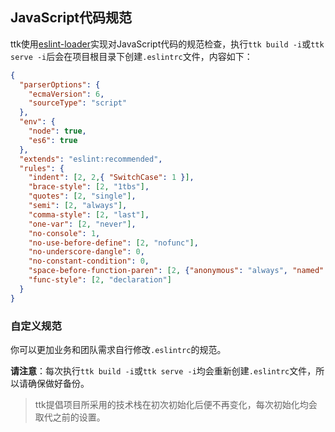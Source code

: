 ## JavaScript代码规范

ttk使用[eslint-loader](https://github.com/MoOx/eslint-loader)实现对JavaScript代码的规范检查，执行`ttk build -i`或`ttk serve -i`后会在项目根目录下创建`.eslintrc`文件，内容如下：
```json
{
  "parserOptions": {
    "ecmaVersion": 6,
    "sourceType": "script"
  },
  "env": {
    "node": true,
    "es6": true
  },
  "extends": "eslint:recommended",
  "rules": {
    "indent": [2, 2,{ "SwitchCase": 1 }],
    "brace-style": [2, "1tbs"],
    "quotes": [2, "single"],
    "semi": [2, "always"],
    "comma-style": [2, "last"],
    "one-var": [2, "never"],
    "no-console": 1,
    "no-use-before-define": [2, "nofunc"],
    "no-underscore-dangle": 0,
    "no-constant-condition": 0,
    "space-before-function-paren": [2, {"anonymous": "always", "named": "never"}],
    "func-style": [2, "declaration"]
  }
}
```

### 自定义规范
你可以更加业务和团队需求自行修改`.eslintrc`的规范。

**请注意**：每次执行`ttk build -i`或`ttk serve -i`均会重新创建`.eslintrc`文件，所以请确保做好备份。

> ttk提倡项目所采用的技术栈在初次初始化后便不再变化，每次初始化均会取代之前的设置。
